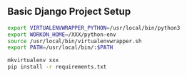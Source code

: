 
## Basic Django Project Setup

```bash
export VIRTUALENVWRAPPER_PYTHON=/usr/local/bin/python3
export WORKON_HOME=/XXX/python-env
source /usr/local/bin/virtualenvwrapper.sh
export PATH=/usr/local/bin/:$PATH

mkvirtualenv xxx
pip install -r requirements.txt
```


